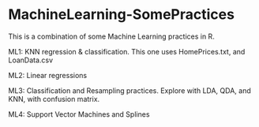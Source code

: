 # MachineLearning-SomePractices
This is a combination of some Machine Learning practices in R. 

ML1: 
KNN regression & classification.
This one uses HomePrices.txt, and LoanData.csv

ML2: 
Linear regressions

ML3: 
Classification and Resampling practices. Explore with LDA, QDA, and KNN, with confusion matrix. 

ML4: 
Support Vector Machines and Splines
